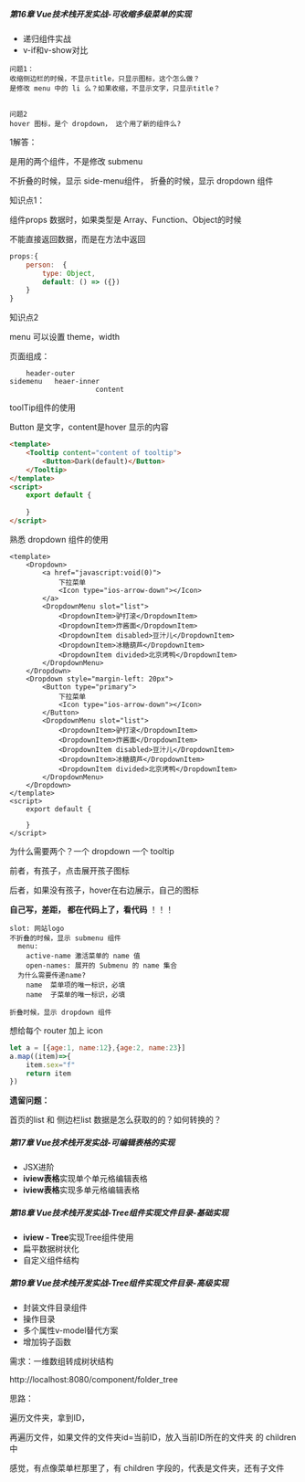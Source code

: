 ##### **第16章 Vue技术栈开发实战-可收缩多级菜单的实现**

- 递归组件实战
- v-if和v-show对比



```
问题1：
收缩侧边栏的时候，不显示title，只显示图标，这个怎么做？
是修改 menu 中的 li 么？如果收缩，不显示文字，只显示title？


问题2
hover 图标，是个 dropdown， 这个用了新的组件么?
```

1解答：

是用的两个组件，不是修改 submenu

不折叠的时候，显示 side-menu组件， 折叠的时候，显示 dropdown 组件



知识点1：

组件props 数据时，如果类型是 Array、Function、Object的时候

不能直接返回数据，而是在方法中返回

```js
props:{
	person:  {
		type: Object,
		default: () => ({})
	}
}
```

知识点2

menu 可以设置 theme，width



页面组成：

```
	header-outer
sidemenu   heaer-inner
					 content
```



toolTip组件的使用

Button 是文字，content是hover 显示的内容

```html
<template>
    <Tooltip content="content of tooltip">
        <Button>Dark(default)</Button>
    </Tooltip>
</template>
<script>
    export default {
        
    }
</script>

```

熟悉 dropdown 组件的使用

```vue
<template>
    <Dropdown>
        <a href="javascript:void(0)">
            下拉菜单
            <Icon type="ios-arrow-down"></Icon>
        </a>
        <DropdownMenu slot="list">
            <DropdownItem>驴打滚</DropdownItem>
            <DropdownItem>炸酱面</DropdownItem>
            <DropdownItem disabled>豆汁儿</DropdownItem>
            <DropdownItem>冰糖葫芦</DropdownItem>
            <DropdownItem divided>北京烤鸭</DropdownItem>
        </DropdownMenu>
    </Dropdown>
    <Dropdown style="margin-left: 20px">
        <Button type="primary">
            下拉菜单
            <Icon type="ios-arrow-down"></Icon>
        </Button>
        <DropdownMenu slot="list">
            <DropdownItem>驴打滚</DropdownItem>
            <DropdownItem>炸酱面</DropdownItem>
            <DropdownItem disabled>豆汁儿</DropdownItem>
            <DropdownItem>冰糖葫芦</DropdownItem>
            <DropdownItem divided>北京烤鸭</DropdownItem>
        </DropdownMenu>
    </Dropdown>
</template>
<script>
    export default {
        
    }
</script>

```




为什么需要两个？一个 dropdown 一个 tooltip

前者，有孩子，点击展开孩子图标

后者，如果没有孩子，hover在右边展示，自己的图标



**自己写，差距， 都在代码上了，看代码** ！！！



```
slot: 网站logo
不折叠的时候，显示 submenu 组件
  menu:
    active-name 激活菜单的 name 值
    open-names: 展开的 Submenu 的 name 集合
  为什么需要传递name?
    name  菜单项的唯一标识，必填
    name  子菜单的唯一标识，必填

折叠时候，显示 dropdown 组件
```

想给每个 router 加上 icon

```js
let a = [{age:1, name:12},{age:2, name:23}]
a.map((item)=>{
    item.sex="f"
    return item
})
```

**遗留问题：**

首页的list 和 侧边栏list 数据是怎么获取的的？如何转换的？



##### **第17章 Vue技术栈开发实战-可编辑表格的实现**

- JSX进阶
- **iview表格**实现单个单元格编辑表格
- **iview表格**实现多单元格编辑表格







##### **第18章 Vue技术栈开发实战-Tree组件实现文件目录-基础实现**

- **iview - Tree**实现Tree组件使用
- 扁平数据树状化
- 自定义组件结构

##### **第19章 Vue技术栈开发实战-Tree组件实现文件目录-高级实现**

- 封装文件目录组件
- 操作目录
- 多个属性v-model替代方案
- 增加钩子函数



需求：一维数组转成树状结构

http://localhost:8080/component/folder_tree

思路：

遍历文件夹，拿到ID，

再遍历文件，如果文件的文件夹id=当前ID，放入当前ID所在的文件夹 的 children 中



感觉，有点像菜单栏那里了，有 children 字段的，代表是文件夹，还有子文件

